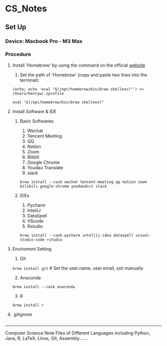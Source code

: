 # CS_Notes

## Set Up
### Device: Macbook Pro - M3 Max
### Procedure
1. Install 'Homebrew' by using the command on the official [website](https://brew.sh)
    1. Set the path of 'Homebrew' (copy and paste two lines into the terminal):
    
    `(echo; echo 'eval "$(/opt/homebrew/bin/brew shellenv)"') >> /Users/henryw/.zprofile`

    `eval "$(/opt/homebrew/bin/brew shellenv)"`

2. Install Software & IDE
    1. Basic Softwares:
        1. Wechat
        2. Tencent Meeting
        3. QQ
        4. Notion
        5. Zoom
        6. Bilibili
        7. Google Chrome
        8. Youdao Translate
        9. slack
      
        `brew install --cask wechat tencent-meeting qq notion zoom bilibili google-chrome youdaodict slack`
    2. IDEs
        1. Pycharm
        2. IntelliJ
        3. DataSpell
        4. VScode
        5. Rstudio
      
        `brew install --cask pycharm intellij-idea dataspell visual-studio-code rstudio`
3. Enviroment Setting
   1. Git

   `brew install git`  \# Set the user.name, user.email, ssh manually

   2. Anaconda

   `brew install --cask anaconda`

   3. R

   `brew install r`

4. .gitignore
```

```

---


Computer Science Note Files of Different Languages including Python, Java, R, LaTeX, Linux, Git, Assembly.......


